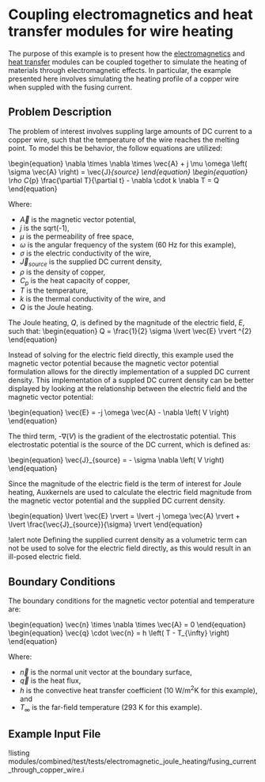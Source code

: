# Coupling electromagnetics and heat transfer modules for wire heating

The purpose of this example is to present how the [electromagnetics](modules/electromagnetics/index.md)
and [heat transfer](modules/heat_transfer/index.md) modules can be coupled together to simulate the heating of
materials through electromagnetic effects. In particular, the example presented here involves simulating the
heating profile of a copper wire when suppled with the fusing current.

## Problem Description

The problem of interest involves suppling large amounts of DC current to a copper wire, such that the temperature
of the wire reaches the melting point. To model this be behavior, the follow equations are utilized:

\begin{equation}
  \nabla \times \nabla \times \vec{A} + j \mu \omega \left( \sigma \vec{A} \right) = \vec{J}_{source}
\end{equation}
\begin{equation}
  \rho C_{p} \frac{\partial T}{\partial t} - \nabla \cdot k \nabla T = Q
\end{equation}

Where:

- $\vec{A}$ is the magnetic vector potential,
- $j$ is the sqrt(-1),
- $\mu$ is the permeability of free space,
- $\omega$ is the angular frequency of the system (60 Hz for this example),
- $\sigma$ is the electric conductivity of the wire,
- $\vec{J}_{source}$ is the supplied DC current density,
- $\rho$ is the density of copper,
- $C_{p}$ is the heat capacity of copper,
- $T$ is the temperature,
- $k$ is the thermal conductivity of the wire, and
- $Q$ is the Joule heating.

The Joule heating, $Q$, is defined by the magnitude of the electric field, $E$, such that:
\begin{equation}
  Q = \frac{1}{2} \sigma \lvert \vec{E} \rvert ^{2}
\end{equation}

Instead of solving for the electric field directly, this example used the magnetic vector potential
because the magnetic vector potential formulation allows for the directly implementation of a
suppled DC current density. This implementation of a suppled DC current density can be better displayed by looking at
the relationship between the electric field and the magnetic vector potential:

\begin{equation}
  \vec{E} = -j \omega \vec{A} - \nabla \left( V \right)
\end{equation}

The third term, $\text{-}\nabla \left( V \right)$ is the gradient of the electrostatic potential. This
electrostatic potential is the source of the DC current, which is defined as:

\begin{equation}
  \vec{J}_{source} = - \sigma \nabla \left( V \right)
\end{equation}

Since the magnitude of the electric field is the term of interest for Joule heating, Auxkernels are
used to calculate the electric field magnitude from the magnetic vector potential and the supplied
DC current density.

\begin{equation}
  \lvert \vec{E} \rvert = \lvert -j \omega \vec{A} \rvert + \lvert \frac{\vec{J}_{source}}{\sigma} \rvert
\end{equation}

!alert note
Defining the supplied current density as a volumetric term can not be
used to solve for the electric field directly, as this would result in an ill-posed electric field.

## Boundary Conditions

The boundary conditions for the magnetic vector potential and temperature are:

\begin{equation}
  \vec{n} \times \nabla \times \vec{A} = 0
\end{equation}
\begin{equation}
  \vec{q} \cdot \vec{n} = h \left( T - T_{\infty} \right)
\end{equation}

Where:

- $\vec{n}$ is the normal unit vector at the boundary surface,
- $\vec{q}$ is the heat flux,
- $h$ is the convective heat transfer coefficient (10 W/m$^{2}$K for this example), and
- $T_{\infty}$ is the far-field temperature (293 K for this example).

## Example Input File

!listing modules/combined/test/tests/electromagnetic_joule_heating/fusing_current_through_copper_wire.i
